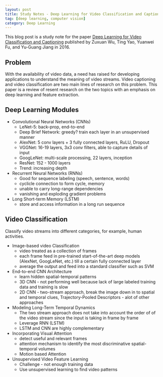 ```yaml
---
layout: post
title: Study Notes - Deep Learning for Video Classification and Captioning (1)
tag: [deep learning, computer vision]
category: Deep Learning
---
```


This blog post is a study note for the paper [Deep Learning for Video Classification and Captioning](https://arxiv.org/abs/1609.06782) published by Zuxuan Wu, Ting Yao, Yuanwei Fu, and Yu-Guang Jiang in 2016.

## Problem
With the availability of video data, a need has raised for developing applications to understand the meaning of video streams. Video captioning and video classification are two main lines of research on this problem. This paper is a review of resent research on the two topics with an emphasis on deep learning and feature extraction.

## Deep Learning Modules
- Convolutional Neural Networks (CNNs)
  - LeNet-5: back-prop, end-to-end
  - Deep Brief Network: greedy? train each layer in an unsupervised manner
  - AlexNet: 5 conv layers + 3 fully connected layers, RuLU, Dropout
  - VGGNet: 16-19 layers, 3x3 conv filters, able to capture details of input
  - GoogLeNet: multi-scale processing, 22 layers, inception
  - ResNet: 152 - 1000 layers
  - Trend: increasing depth
- Recurrent Neural Networks (RNNs)
  - Good for sequence labeling (speech, sentence, words)
  - cyclicle connection to form cycle, memory
  - unable to carry long-range dependencies
  - vanishing and exploding gradient problems
- Long Short-term Memory (LSTM)
  - store and access information in a long run sequence

## Video Classification
Classify video streams into different categories, for example, human activities.
- Image-based video Classification
  - video treated as a collection of frames
  - each frame feed in pre-trained start-of-the-art deep models (AlexNet, GoogLeNet, etc.) till a certain fully connected layer
  - average the output and feed into a standard classifier such as SVM
- End-to-end CNN Architecture
  - learn hidden spatial-temporal patterns
  - 3D CNN - not performing well because lack of large labeled training data and training is slow
  - 2D CNN - two-stream approach, break the image down in to spatial and temporal clues, Trajectory-Pooled Descriptors - alot of other approaches
- Modeling Long-Term Temporal Dynamics
  - The two stream approach does not take into account the order of of the video stream since the input is taking in frame by frame
  - Leverage RNN (LSTM)
  - LSTM and CNN are highly complementary
- Incorporating Visual Attention
  - detect useful and relevant frames
  - attention mechanism to identify the most discriminative spatial-temporal volumes
  - Motion based Attention
- Unsupervised Video Feature Learning
  - Challenge - not enough training data
  - Use unsupervised learning to find video patterns
